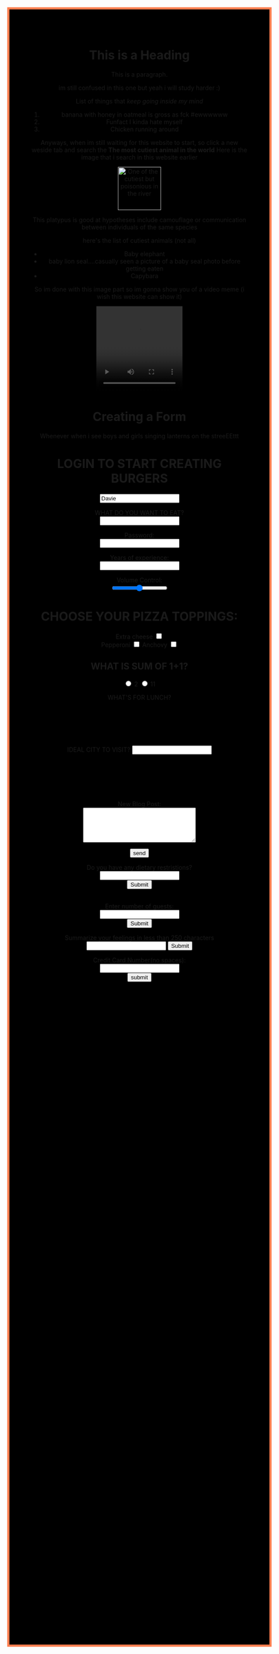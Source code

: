 <!DOCTYPE html>
<html>
<head>
<style>
body {
  background-color: black;
  text-align: center;
margin: 100px;
  border: 5px solid coral;
}

h1 {
  color: lightgreen;
  font-size:50px;
  text-align: center;
}

.banana{
 color: yellow;
 text-align: left;
 }

p {
  font-family: arial;
  font-size: 20px;
  color: beige;
  }

.galaxy{
 background-image:url('https://th.bing.com/th?id=OIP.MUCuk00422Ot8SCj0YSauQHaEo&w=316&h=197&c=8&rs=1&qlt=90&o=6&pid=3.1&rm=2');
 padding: 10px;
 margin: 30px;
}


div.hashtag{
 margin-left: 30px;}
 
.honey{
 visibility:visible;
}


}
</style>
</head>
<body>

<title>My .ABOUT.HTM website</title>
</head>
<body>
<div id= "INTRO">
<h1>This is a Heading</h1>
<p class="scroll">This is a paragraph.</p>
</div>
<div>
<p>im still confused in this one but yeah i will study harder :)</p>
</div>
<div>
<p>List of things that <em>keep going inside my mind</em></p>
<ol class="banana">
  <li class="honey">banana with honey in oatmeal is gross as fck #ewwwwww</li>
  <li>Funfact I kinda hate myself</li>
  <li>Chicken running around</li>
</div>
<div>
<p class="galaxy">Anyways, when im still waiting for this website to start, so click a new weside tab and search the <strong>The most cutiest animal in the world</strong> Here is the image that i search in this website earlier</p>
</div>
<img src="https://d3m2ca683sarz5.cloudfront.net/wp-content/uploads/2020/11/23134602/Baby-Animals-PA-1.jpg" alt="One of the cutiest but poisonious in the river" weight="100" height="100" />
<p class="hashtag">This platypus is good at hypotheses include camouflage or communication between individuals of the same species </p>
<div>
<p> here's the list of cutiest animals (not all)</p>
</div>
<ul>
 <li>Baby elephant</li>
 <li>baby lion seal....casually seen a picture of a baby seal photo before getting eaten</li>
 <li>Capybara</li>
</ul>
<div>
<p> So im done with this image part so im gonna show you of a video meme (i wish this website can show it)</p>
</div>
<video src="https://youtu.be/BuRwRHJ-LkU" width="200"height="200" controls>
     Video not supported
</video>
<div>
<form action="/about.com" method="POST">
<h1>Creating a Form</h1>
<p>Whenever when i see boys and girls singing lanterns on the streeEEttt</p>
<!-- TEXT INPUT-->
<form>
<h1>LOGIN TO START CREATING BURGERS</h1>
<input type="text" name="username" value="Davie">
</form>
<!--ADDING A LABEL-->
<form action="/label.html"method="POST">
<label for="meal">WHAT DO YOU WANT TO EAT?</label>
<br>
<input type="text" name="food" id="meal">
</form>
<!--PASSWORD INPUT-->
<form>
<label for="user-password">Password:</label>
<br>
<input type="password" id="user-password" name="user-password">
</form>
<!--NUMBER INPUT-->
<form>
<label for="years">Years of experience:</label>
<br>
<input id="Years" name="years" type="number" step="1">
</form>
<!--RANGE INPUT-->
<form>
<label for="volume">Volume Control:</label>
<br>
<input id="volume" name="volume" type="range" min="0" max="100" step="1">
</form>
<!--CHECKBOX INPUT-->
<form>
<h1>CHOOSE YOUR PIZZA TOPPINGS:</h1>
<label for="cheese"> Extra cheese</label>
<input id="Cheese" name="topping" type="checkbox" value="cheese">
<br>
<label for="pepperoni">Pepperoni</label>
<input id="pepperoni" name="topping" type="checkbox" value="pepperoni">
<label for="anchovy">Anchovy</label>
<input id="anchovy" name="topping" type="checkbox" value="anchovy">
</form>
<form>
<h2>WHAT IS SUM OF 1+1?</h2>
<input type="radio" id="two" name="answer" value="2">
<label for="two">2</label>
<input type="radio" id="eleven" name="answer" value="11">
<label for="eleven">11</label>
</form>
<form>
<label for="lunch">WHAT'S FOR LUNCH?</label>
<selected id="lunch" name="lunch">
 <option value="Pizza"></option>
 <option value="Curry"></option>
 <option value="Salad"></option>
 <option value="Ramen"></option>
 <option value="Tacos"></option>
 </selected>
 </form>
 <!-- NEXT TIME RANI NA PART UY YWA-->
 <form>
 <label for="city">IDEAL CITY TO VISIT?</label>
 <input type="text" list="cities" id="city" name="city">
 <data list id="cities" >
   <option value="Newyork City"></option>
   <option value="Tokyo"></option>
   <option value="Barcelona"></option>
   <option value="Mexico"></option>
   <option value="Melboure"></option>
   <option value="Other"></option>
 </datalist>
 </form>
 <!--TEXT AREA ELEMENT-->
 <form>
  <label for="blog">New Blog Post:</label>
<br>
  <textarea id="blog" name="blog" rows="5" cols="30"></textarea>
  </form>
  <!--SUBMIT FORM-->
<form>
  <input type="submit" value="send">
</form>
<!--REQUIRING AN INPUT-->
<form action="/example.html" method="POST">
  <label for="allergies">Do you have any dietary restristions?</label>
<br>
 <input id="allergies" name="allergies"  type="text" required>
<br>
 <input type="submit" value="Submit">
</form> 
<!--SET A MINIMUM AND MAXIMUM-->
<form action="/example.html" method="POST">
<br>
 <label for="guests">Enter number of guests:</label>
<br>
 <input id="guests" name="guests" type="number" required>
<br>
 <input type="submit" value="Submit">
 </form>
 </div>
 <div>
 <!--CHECKING TEXT LENGTH-->
<form action=summary.html" method="POST">

<form action=summary.html" method="POST">
 <label for="summary">Summarize your feelings in less than 250 characters</label>
<br> 
 <input id="summary" name="summary" type="text" minlength="5" maxlength="250" required>
 <input type="submit" value="Submit">
</form>
<!--MATCHING A PATTERN-->
<form action="payment.html" method="POST">
 <label for="payment">Credit Card Number(no spaces):</label>
<br>
 <input id="payment" name="payment" type="text" required pattern="[0-9]{14,16}">
<br>
 <input type="submit" value="submit">
 </form>
</div>
</body>
</html>

